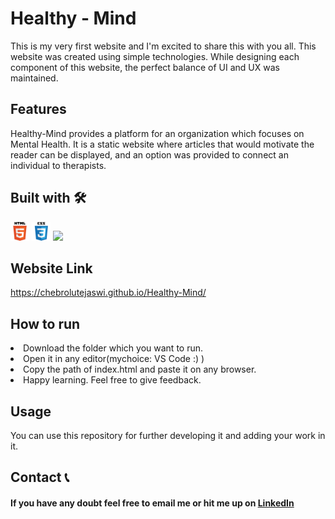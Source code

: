 # Healthy - Mind
This is my very first website and I'm excited to share this with you all. This website was created using simple technologies. While designing each component of this website, the perfect balance of UI and UX was maintained.
## Features
Healthy-Mind provides a platform for an organization which focuses on Mental Health. It is a static website where articles that would motivate the reader can be displayed, and an option was provided to connect an individual to therapists.
## Built with 🛠️
<code><img height="30" src="https://raw.githubusercontent.com/github/explore/80688e429a7d4ef2fca1e82350fe8e3517d3494d/topics/html/html.png"></code>
<code><img height="30" src="https://raw.githubusercontent.com/github/explore/80688e429a7d4ef2fca1e82350fe8e3517d3494d/topics/css/css.png"></code>
<code><img height="30" src="https://github.com/tomchen/stack-icons/raw/master/logos/bootstrap.svg"></code>
## Website Link
https://chebrolutejaswi.github.io/Healthy-Mind/
## How to run 
<li>Download the folder which you want to run.
<li>Open it in any editor(mychoice: VS Code :) )
<li>Copy the path of index.html and paste it on any browser.
<li>Happy learning. Feel free to give feedback.

## Usage 
You can use this repository for further developing it and adding your work in it. 

## Contact 📞

#### If you have any doubt feel free to email me or hit me up on [LinkedIn](https://www.linkedin.com/in/chebrolu-tejaswi/)
